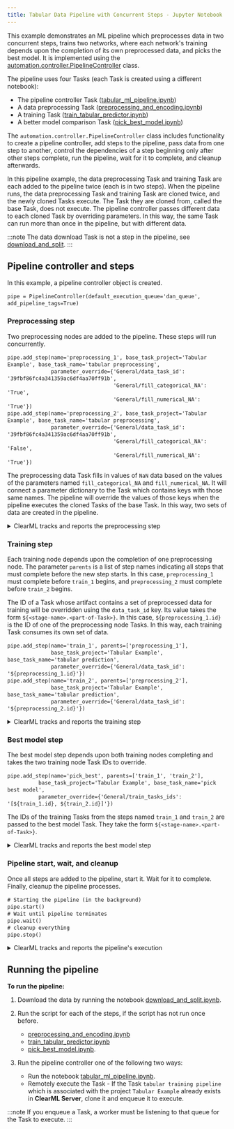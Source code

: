 ```yaml
---
title: Tabular Data Pipeline with Concurrent Steps - Jupyter Notebook 
---
```


This example demonstrates an ML pipeline which preprocesses data in two concurrent steps, trains two networks, where each 
network's training depends upon the completion of its own preprocessed data, and picks the best model. It is implemented 
using the [automation.controller.PipelineController](../../../../../references/sdk/automation_controller_pipelinecontroller.md) 
class.

The pipeline uses four Tasks (each Task is created using a different notebook): 

* The pipeline controller Task ([tabular_ml_pipeline.ipynb](https://github.com/allegroai/clearml/blob/master/examples/frameworks/pytorch/notebooks/table/tabular_ml_pipeline.ipynb))
* A data preprocessing Task ([preprocessing_and_encoding.ipynb](https://github.com/allegroai/clearml/blob/master/examples/frameworks/pytorch/notebooks/table/preprocessing_and_encoding.ipynb))
* A training Task ([train_tabular_predictor.ipynb](https://github.com/allegroai/clearml/blob/master/examples/frameworks/pytorch/notebooks/table/train_tabular_predictor.ipynb))
* A better model comparison Task ([pick_best_model.ipynb](https://github.com/allegroai/clearml/blob/master/examples/frameworks/pytorch/notebooks/table/pick_best_model.ipynb))

The `automation.controller.PipelineController` class includes functionality to create a pipeline controller, add steps to the pipeline, pass data from one step to another, control the dependencies of a step beginning only after other steps complete, run the pipeline, wait for it to complete, and cleanup afterwards.

In this pipeline example, the data preprocessing Task and training Task are each added to the pipeline twice (each is in two steps). When the pipeline runs, the data preprocessing Task and training Task are cloned twice, and the newly cloned Tasks execute. The Task they are cloned from, called the base Task, does not execute. The pipeline controller passes different data to each cloned Task by overriding parameters. In this way, the same Task can run more than once in the pipeline, but with different data.

:::note
The data download Task is not a step in the pipeline, see [download_and_split](https://github.com/allegroai/clearml/blob/master/examples/frameworks/pytorch/notebooks/table/download_and_split.ipynb).
:::
    
## Pipeline controller and steps

In this example, a pipeline controller object is created.

    pipe = PipelineController(default_execution_queue='dan_queue', add_pipeline_tags=True)
    
### Preprocessing step

Two preprocessing nodes are added to the pipeline. These steps will run concurrently.
    
    pipe.add_step(name='preprocessing_1', base_task_project='Tabular Example', base_task_name='tabular preprocessing',
                  parameter_override={'General/data_task_id': '39fbf86fc4a341359ac6df4aa70ff91b',
                                      'General/fill_categorical_NA': 'True',
                                      'General/fill_numerical_NA': 'True'})
    pipe.add_step(name='preprocessing_2', base_task_project='Tabular Example', base_task_name='tabular preprocessing',
                  parameter_override={'General/data_task_id': '39fbf86fc4a341359ac6df4aa70ff91b',
                                      'General/fill_categorical_NA': 'False',
                                      'General/fill_numerical_NA': 'True'})


The preprocessing data Task fills in values of `NaN` data based on the values of the parameters named `fill_categorical_NA` 
and `fill_numerical_NA`. It will connect a parameter dictionary to the Task which contains keys with those same names. 
The pipeline will override the values of those keys when the pipeline executes the cloned Tasks of the base Task. In this way, 
two sets of data are created in the pipeline.

<details className="cml-expansion-panel info">
<summary className="cml-expansion-panel-summary">ClearML tracks and reports the preprocessing step</summary>
<div className="cml-expansion-panel-content">

   In the preprocessing data Task, the parameter values in ``data_task_id``, ``fill_categorical_NA``, and ``fill_numerical_NA`` are overridden.

    configuration_dict = {'data_task_id': '39fbf86fc4a341359ac6df4aa70ff91b',
                            'fill_categorical_NA': True, 'fill_numerical_NA': True}
    configuration_dict = task.connect(configuration_dict)  # enabling configuration override by clearml

   **ClearML** tracks and reports each instance of the preprocessing Task.

   The raw data appears as a table in **RESULTS** **>** **PLOTS**.

   These images are from one of the two preprocessing Tasks.
   
   ![image](../../../../../img/preprocessing_and_encoding_02.png)

   The data after filling NA values is also reported.
   
   ![image](../../../../../img/preprocessing_and_encoding_03.png)
   
   After an outcome dictionary (label enumeration) is created, it appears in **ARTIFACTS** **>** **OTHER** **>** **Outcome Dictionary**.

   ![image](../../../../../img/preprocessing_and_encoding_04.png)

   The training and validation data is labeled with the encoding and reported as table.
   
   ![image](../../../../../img/preprocessing_and_encoding_05.png)

   The column categories are created and uploaded as artifacts, which appear in appears in **ARTIFACTS** **>** **OTHER** **>** **Outcome Dictionary**.
   
   ![image](../../../../../img/preprocessing_and_encoding_06.png)

   Finally, the training data and validation data are stored as artifacts.
   
   ![image](../../../../../img/preprocessing_and_encoding_07.png)   

</div>
</details>
   

### Training step

Each training node depends upon the completion of one preprocessing node. The parameter `parents` is a list of step names indicating all steps that must complete before the new step starts. In this case, `preprocessing_1` must complete before `train_1` begins, and `preprocessing_2` must complete before `train_2` begins.

The ID of a Task whose artifact contains a set of preprocessed data for training will be overridden using the `data_task_id` key. Its value takes the form `${<stage-name>.<part-of-Task>}`. In this case, `${preprocessing_1.id}` is the ID of one of the preprocessing node Tasks. In this way, each training Task consumes its own set of data.

    pipe.add_step(name='train_1', parents=['preprocessing_1'],
                  base_task_project='Tabular Example', base_task_name='tabular prediction',
                  parameter_override={'General/data_task_id': '${preprocessing_1.id}'})
    pipe.add_step(name='train_2', parents=['preprocessing_2'],
                  base_task_project='Tabular Example', base_task_name='tabular prediction',
                  parameter_override={'General/data_task_id': '${preprocessing_2.id}'})
   
<details className="cml-expansion-panel info">
<summary className="cml-expansion-panel-summary">ClearML tracks and reports the training step</summary>
<div className="cml-expansion-panel-content">

   In the training Task, the ``data_task_id`` parameter value is overridden. This allows the pipeline controller to pass a 
   different Task ID to each instance of training, where each Task has an artifact containing different data.

    configuration_dict = {'data_task_id': 'b605d76398f941e69fc91b43420151d2', 
                          'number_of_epochs': 15, 'batch_size': 100, 'dropout': 0.3, 'base_lr': 0.1}
    configuration_dict = task.connect(configuration_dict)  # enabling configuration override by clearml

   **ClearML** tracks and reports the training step with each instance of the newly cloned and executed training Task.

   **ClearML** automatically logs training loss and learning. They appear in **RESULTS** **>** **SCALARS**.

   The following images show one of the two training Tasks.

   ![image](../../../../../img/train_tabular_predictor_04.png)

   Parameter dictionaries appear in the **General** subsection.

   ![image](../../../../../img/train_tabular_predictor_01.png)
   
   The TensorFlow Definitions appear in the **TF_DEFINE** subsection.

   ![image](../../../../../img/train_tabular_predictor_02.png)
   
</div>
</details>
   

### Best model step

The best model step depends upon both training nodes completing and takes the two training node Task IDs to override.

    pipe.add_step(name='pick_best', parents=['train_1', 'train_2'],
              base_task_project='Tabular Example', base_task_name='pick best model',
              parameter_override={'General/train_tasks_ids': '[${train_1.id}, ${train_2.id}]'})
              
The IDs of the training Tasks from the steps named `train_1` and `train_2` are passed to the best model Task. They take the form `${<stage-name>.<part-of-Task>}`.           

<details className="cml-expansion-panel info">
<summary className="cml-expansion-panel-summary">ClearML tracks and reports the best model step</summary>
<div className="cml-expansion-panel-content">

   In the best model Task, the `train_tasks_ids` parameter is overridden with the Task IDs of the two training tasks.

    configuration_dict = {'train_tasks_ids': ['c9bff3d15309487a9e5aaa00358ff091', 'c9bff3d15309487a9e5aaa00358ff091']}
    configuration_dict = task.connect(configuration_dict)  # enabling configuration override by clearml

   The logs shows the Task ID and accuracy for the best model in **RESULTS** **>** **LOGS**.
   
   ![image](../../../../../img/tabular_training_pipeline_02.png)
   
   In **ARTIFACTS** **>** **Output Model** is link to the model details.
        
   ![image](../../../../../img/tabular_training_pipeline_03.png)
   
   The model details appear in the **MODELS** table **>** **>GENERAL**.
   
   ![image](../../../../../img/tabular_training_pipeline_04.png)
   
</div>
</details>
   

### Pipeline start, wait, and cleanup

Once all steps are added to the pipeline, start it. Wait for it to complete. Finally, cleanup the pipeline processes.

    # Starting the pipeline (in the background)
    pipe.start()
    # Wait until pipeline terminates
    pipe.wait()
    # cleanup everything
    pipe.stop()    


<details className="cml-expansion-panel info">
<summary className="cml-expansion-panel-summary">ClearML tracks and reports the pipeline's execution</summary>
<div className="cml-expansion-panel-content">

   ClearML reports the pipeline with its steps in **RESULTS** **>** **PLOTS**.
   
   ![image](../../../../../img/tabular_training_pipeline_01.png)
   
   By hovering over a step or path between nodes, you can view information about it.
       
   ![image](../../../../../img/tabular_training_pipeline_06.png)
   
</div>
</details>


## Running the pipeline

**To run the pipeline:**

1. Download the data by running the notebook [download_and_split.ipynb](https://github.com/allegroai/clearml/blob/master/examples/frameworks/pytorch/notebooks/table/download_and_split.ipynb).

1. Run the script for each of the steps, if the script has not run once before.

    * [preprocessing_and_encoding.ipynb](https://github.com/allegroai/clearml/blob/master/examples/frameworks/pytorch/notebooks/table/preprocessing_and_encoding.ipynb)
    * [train_tabular_predictor.ipynb](https://github.com/allegroai/clearml/blob/master/examples/frameworks/pytorch/notebooks/table/train_tabular_predictor.ipynb)
    * [pick_best_model.ipynb](https://github.com/allegroai/clearml/blob/master/examples/frameworks/pytorch/notebooks/table/pick_best_model.ipynb).

1. Run the pipeline controller one of the following two ways:

    * Run the notebook [tabular_ml_pipeline.ipynb](https://github.com/allegroai/clearml/blob/master/examples/frameworks/pytorch/notebooks/table/tabular_ml_pipeline.ipynb).
    * Remotely execute the Task - If the Task `tabular training pipeline` which is associated with the project `Tabular Example` already exists in **ClearML Server**, clone it and enqueue it to execute.  
      

:::note 
If you enqueue a Task, a worker must be listening to that queue for the Task to execute.
:::